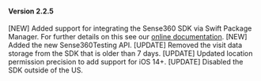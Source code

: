 #### Version 2.2.5
[NEW] Added support for integrating the Sense360 SDK via Swift Package Manager. For further details on this see our [online documentation](https://docs.medallia.com/?resourceId=sense360-ios-migrating-repository).
[NEW] Added the new Sense360Testing API.
[UPDATE] Removed the visit data storage from the SDK that is older than 7 days.
[UPDATE] Updated location permission precision to add support for iOS 14+.
[UPDATE] Disabled the SDK outside of the US.
